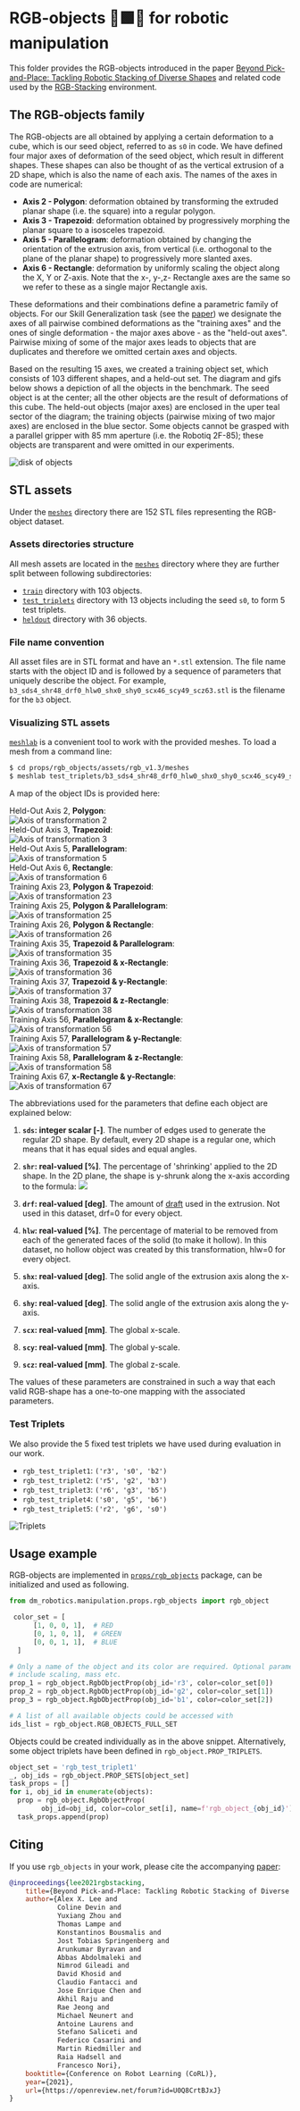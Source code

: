 # RGB-objects &#128721;&#129001;&#128311; for robotic manipulation

This folder provides the RGB-objects introduced in the paper
[Beyond Pick-and-Place: Tackling Robotic Stacking of Diverse Shapes][pick_and_place_paper]
and related code used by the [RGB-Stacking][rgb_stacking] environment.


## The RGB-objects family
The RGB-objects are all obtained by applying a certain deformation to a cube,
which is our seed object, referred to as `s0` in code.
We have defined four major axes of deformation of the seed object, which result
in different shapes. These shapes can also be thought of as the vertical
extrusion of a 2D shape, which is also the name of each axis. The names of the
axes in code are numerical:

- **Axis 2 - Polygon**: deformation obtained by transforming the
  extruded planar shape (i.e. the square) into a regular polygon.
- **Axis 3 - Trapezoid**: deformation obtained by progressively
  morphing the planar square to a isosceles trapezoid.
- **Axis 5 - Parallelogram**: deformation obtained by changing the
  orientation of the extrusion axis, from vertical (i.e. orthogonal to the plane
  of the planar shape) to progressively more slanted axes.
- **Axis 6 - Rectangle**: deformation by uniformly
  scaling the object along the X, Y or Z-axis. Note that the x-, y-,z- Rectangle axes are the same so we refer to these as a single major Rectangle axis.


These deformations and their combinations define a parametric family of objects.
For our Skill Generalization task (see the  [paper][pick_and_place_paper])
we designate the axes of all pairwise combined deformations as the
"training axes" and the ones of single deformation - the major axes above - as
the "held-out axes". Pairwise mixing of some of the major axes leads to
objects that are duplicates and therefore we omitted certain axes and objects.

Based on the resulting 15 axes, we created a training object set, which consists of 103
different shapes, and a held-out set. The diagram and gifs below shows a depiction of
all the objects in the benchmark. The seed object is at the center; all the other
objects are the result of deformations of this cube. The held-out objects
(major axes) are enclosed in the uper teal sector of the diagram; the training objects (pairwise
mixing of two major axes) are enclosed in the blue sector. Some objects cannot
be grasped with a parallel gripper with 85 mm aperture (i.e. the Robotiq 2F-85);
these objects are transparent and were omitted in our experiments.

![disk of objects][object_disk]


## STL assets

<section class="zippy open">

Under the [`meshes`][meshes_dir] directory there are 152 STL files representing
the RGB-object dataset.

### Assets directories structure
All mesh assets are located in the [`meshes`][meshes_dir] directory where they
are further split between following subdirectories:

- [`train`][meshes_train_dir] directory with 103 objects.
- [`test_triplets`][meshes_test_dir] directory with 13 objects including the
  seed `s0`, to form 5 test triplets.
- [`heldout`][meshes_heldout_dir] directory with 36 objects.

### File name convention
All asset files are in STL format and have an `*.stl` extension. The
file name starts with the object ID and is followed by a sequence of
parameters that uniquely describe the object.
For example, `b3_sds4_shr48_drf0_hlw0_shx0_shy0_scx46_scy49_scz63.stl` is the
filename for the `b3` object.

### Visualizing STL assets
[`meshlab`][meshlab] is a convenient tool to work with the provided meshes. To
load a mesh from a command line:

```bash
$ cd props/rgb_objects/assets/rgb_v1.3/meshes
$ meshlab test_triplets/b3_sds4_shr48_drf0_hlw0_shx0_shy0_scx46_scy49_scz63.stl
```

</section>


<section class="zippy close">

A map of the object IDs is provided here:

Held-Out Axis 2, **Polygon**: \
![Axis of transformation 2][axis2] \
Held-Out Axis 3, **Trapezoid**: \
![Axis of transformation 3][axis3] \
Held-Out Axis 5, **Parallelogram**: \
![Axis of transformation 5][axis5] \
Held-Out Axis 6, **Rectangle**: \
![Axis of transformation 6][axis6] \
Training Axis 23, **Polygon & Trapezoid**: \
![Axis of transformation 23][axis23] \
Training Axis 25, **Polygon & Parallelogram**: \
![Axis of transformation 25][axis25] \
Training Axis 26, **Polygon & Rectangle**: \
![Axis of transformation 26][axis26] \
Training Axis 35, **Trapezoid & Parallelogram**: \
![Axis of transformation 35][axis35] \
Training Axis 36, **Trapezoid & x-Rectangle**: \
![Axis of transformation 36][axis36] \
Training Axis 37, **Trapezoid & y-Rectangle**: \
![Axis of transformation 37][axis37] \
Training Axis 38, **Trapezoid & z-Rectangle**: \
![Axis of transformation 38][axis38] \
Training Axis 56, **Parallelogram & x-Rectangle**: \
![Axis of transformation 56][axis56] \
Training Axis 57, **Parallelogram & y-Rectangle**: \
![Axis of transformation 57][axis57] \
Training Axis 58, **Parallelogram & z-Rectangle**: \
![Axis of transformation 58][axis58] \
Training Axis 67, **x-Rectangle & y-Rectangle**: \
![Axis of transformation 67][axis67]

</section>

<section class="zippy open">

The abbreviations used for the parameters that define each object are explained
  below:

1.  **`sds`: integer scalar [-]**. The number of edges used to
  generate the regular 2D shape. By default, every 2D shape is a regular one,
  which means that it has equal sides and equal angles.

2.  **`shr`: real-valued [%]**. The percentage of 'shrinking' applied to the 2D
    shape. In the 2D plane, the shape is y-shrunk along the x-axis according to
    the formula: <img src="https://render.githubusercontent.com/render/math?math=y_{new}%20=%20(1%20-%20shr%20\cdot%20x)*y_{old}">

3.  **`drf`: real-valued [deg]**. The amount of
    [draft](https://en.wikipedia.org/wiki/Draft_\(engineering\)) used in the
    extrusion. Not used in this dataset, drf=0 for every object.

4.  **`hlw`: real-valued [%]**. The percentage of material to be removed from
    each of the generated faces of the solid (to make it hollow). In this dataset,
    no hollow object was created by this transformation, hlw=0 for every object.

5.  **`shx`: real-valued [deg]**. The solid angle of the extrusion axis along
    the x-axis.

6.  **`shy`: real-valued [deg]**. The solid angle of the extrusion axis along
    the y-axis.

7.  **`scx`: real-valued [mm]**. The global x-scale.

8.  **`scy`: real-valued [mm]**. The global y-scale.

9.  **`scz`: real-valued [mm]**. The global z-scale.

The values of these parameters are constrained in such a way that each valid
RGB-shape has a one-to-one mapping with the associated parameters.

</section>


### Test Triplets

<section class="zippy close">

We also provide the 5 fixed test triplets we have used during evaluation in our
  work.

- `rgb_test_triplet1`: `('r3', 's0', 'b2')`
- `rgb_test_triplet2`: `('r5', 'g2', 'b3')`
- `rgb_test_triplet3`: `('r6', 'g3', 'b5')`
- `rgb_test_triplet4`: `('s0', 'g5', 'b6')`
- `rgb_test_triplet5`: `('r2', 'g6', 's0')`

![Triplets][test_triplets]

</section>


## Usage example

<section class="zippy open">

RGB-objects are implemented in [`props/rgb_objects`][rgb_object_package] package,
  can be initialized and used as following.


```python
from dm_robotics.manipulation.props.rgb_objects import rgb_object

 color_set = [
      [1, 0, 0, 1],  # RED
      [0, 1, 0, 1],  # GREEN
      [0, 0, 1, 1],  # BLUE
  ]

# Only a name of the object and its color are required. Optional parameters
# include scaling, mass etc.
prop_1 = rgb_object.RgbObjectProp(obj_id='r3', color=color_set[0])
prop_2 = rgb_object.RgbObjectProp(obj_id='g2', color=color_set[1])
prop_3 = rgb_object.RgbObjectProp(obj_id='b1', color=color_set[2])

# A list of all available objects could be accessed with
ids_list = rgb_object.RGB_OBJECTS_FULL_SET

```

Objects could be created individually as in the above snippet. Alternatively,
some object triplets have been defined in `rgb_object.PROP_TRIPLETS`.

```python
object_set = 'rgb_test_triplet1'
_, obj_ids = rgb_object.PROP_SETS[object_set]
task_props = []
for i, obj_id in enumerate(objects):
  prop = rgb_object.RgbObjectProp(
        obj_id=obj_id, color=color_set[i], name=f'rgb_object_{obj_id}')
  task_props.append(prop)
```

</section>

## Citing

<section class="zippy open">

If you use `rgb_objects` in your work, please cite the accompanying [paper][pick_and_place_paper]:

```bibtex
@inproceedings{lee2021rgbstacking,
    title={Beyond Pick-and-Place: Tackling Robotic Stacking of Diverse Shapes},
    author={Alex X. Lee and
            Coline Devin and
            Yuxiang Zhou and
            Thomas Lampe and
            Konstantinos Bousmalis and
            Jost Tobias Springenberg and
            Arunkumar Byravan and
            Abbas Abdolmaleki and
            Nimrod Gileadi and
            David Khosid and
            Claudio Fantacci and
            Jose Enrique Chen and
            Akhil Raju and
            Rae Jeong and
            Michael Neunert and
            Antoine Laurens and
            Stefano Saliceti and
            Federico Casarini and
            Martin Riedmiller and
            Raia Hadsell and
            Francesco Nori},
    booktitle={Conference on Robot Learning (CoRL)},
    year={2021},
    url={https://openreview.net/forum?id=U0Q8CrtBJxJ}
}
```

</section>


<!-- Hyperlinks  -->
[pick_and_place_paper]: http://arxiv.org/abs/2110.06192
[rgb_object_package]: https://github.com/deepmind/dm_robotics/tree/main/py/manipulation/props/rgb_objects
[rgb_stacking]: https://github.com/deepmind/rgb_stacking/tree/main/README.md
[meshes_dir]: https://github.com/deepmind/dm_robotics/tree/main/py/manipulation/props/rgb_objects/assets/rgb_v1.3/meshes
[meshes_heldout_dir]: https://github.com/deepmind/dm_robotics/tree/main/py/manipulation/props/rgb_objects/assets/rgb_v1.3/meshes/heldout
[meshes_test_dir]: https://github.com/deepmind/dm_robotics/tree/main/py/manipulation/props/rgb_objects/assets/rgb_v1.3/meshes/test_triplets
[meshes_train_dir]: https://github.com/deepmind/dm_robotics/tree/main/py/manipulation/props/rgb_objects/assets/rgb_v1.3/meshes/train
[object_disk]: https://github.com/deepmind/dm_robotics/blob/main/py/manipulation/props/rgb_objects/doc/images/rgb_objects_disk.png?raw=true
[rgb_benchmark]: https://github.com/deepmind/dm_robotics/blob/main/py/manipulation/props/rgb_objects/doc/images/rgb_benchmark.png?raw=true
[test_triplets]: https://github.com/deepmind/dm_robotics/blob/main/py/manipulation/props/rgb_objects/doc/images/tile_triplets.gif?raw=true
[axis2]: https://github.com/deepmind/dm_robotics/blob/main/py/manipulation/props/rgb_objects/doc/images/tile_axis2.gif?raw=true
[axis3]: https://github.com/deepmind/dm_robotics/blob/main/py/manipulation/props/rgb_objects/doc/images/tile_axis3.gif?raw=true
[axis5]: https://github.com/deepmind/dm_robotics/blob/main/py/manipulation/props/rgb_objects/doc/images/tile_axis5.gif?raw=true
[axis6]: https://github.com/deepmind/dm_robotics/blob/main/py/manipulation/props/rgb_objects/doc/images/tile_axis6.gif?raw=true
[axis23]: https://github.com/deepmind/dm_robotics/blob/main/py/manipulation/props/rgb_objects/doc/images/tile_axis23.gif?raw=true
[axis25]: https://github.com/deepmind/dm_robotics/blob/main/py/manipulation/props/rgb_objects/doc/images/tile_axis25.gif?raw=true
[axis26]: https://github.com/deepmind/dm_robotics/blob/main/py/manipulation/props/rgb_objects/doc/images/tile_axis26.gif?raw=true
[axis35]: https://github.com/deepmind/dm_robotics/blob/main/py/manipulation/props/rgb_objects/doc/images/tile_axis35.gif?raw=true
[axis36]: https://github.com/deepmind/dm_robotics/blob/main/py/manipulation/props/rgb_objects/doc/images/tile_axis36.gif?raw=true
[axis37]: https://github.com/deepmind/dm_robotics/blob/main/py/manipulation/props/rgb_objects/doc/images/tile_axis37.gif?raw=true
[axis38]: https://github.com/deepmind/dm_robotics/blob/main/py/manipulation/props/rgb_objects/doc/images/tile_axis38.gif?raw=true
[axis56]: https://github.com/deepmind/dm_robotics/blob/main/py/manipulation/props/rgb_objects/doc/images/tile_axis56.gif?raw=true
[axis57]: https://github.com/deepmind/dm_robotics/blob/main/py/manipulation/props/rgb_objects/doc/images/tile_axis57.gif?raw=true
[axis58]: https://github.com/deepmind/dm_robotics/blob/main/py/manipulation/props/rgb_objects/doc/images/tile_axis58.gif?raw=true
[axis67]: https://github.com/deepmind/dm_robotics/blob/main/py/manipulation/props/rgb_objects/doc/images/tile_axis67.gif?raw=true
[OnShapeAPI]: https://onshape-public.github.io/docs/
[meshlab]: https://www.meshlab.net
[STL format]: https://en.wikipedia.org/wiki/STL_(file_format)

